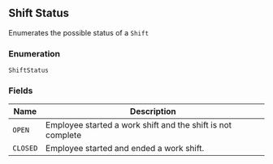 ## Shift Status

Enumerates the possible status of a `Shift`

### Enumeration

`ShiftStatus`

### Fields

| Name | Description |
|  --- | --- |
| `OPEN` | Employee started a work shift and the shift is not complete |
| `CLOSED` | Employee started and ended a work shift. |

